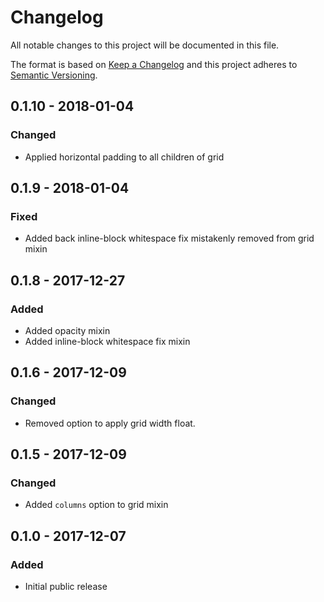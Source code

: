 # Changelog
All notable changes to this project will be documented in this file.

The format is based on [Keep a Changelog](http://keepachangelog.com/en/1.0.0/)
and this project adheres to [Semantic Versioning](http://semver.org/spec/v2.0.0.html).

## 0.1.10 - 2018-01-04

### Changed
- Applied horizontal padding to all children of grid

## 0.1.9 - 2018-01-04

### Fixed
- Added back inline-block whitespace fix mistakenly removed from grid mixin

## 0.1.8 - 2017-12-27

### Added
- Added opacity mixin
- Added inline-block whitespace fix mixin

## 0.1.6 - 2017-12-09

### Changed
- Removed option to apply grid width float.

## 0.1.5 - 2017-12-09

### Changed
- Added `columns` option to grid mixin

## 0.1.0 - 2017-12-07

### Added
- Initial public release
